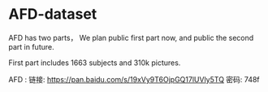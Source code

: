 # AFD-dataset
AFD has two parts， We plan public first part now, and public the second part in future.

First part includes 1663 subjects and 310k pictures.

AFD : 链接: https://pan.baidu.com/s/19xVy9T6OjpGQ17lUVly5TQ 密码: 748f 
